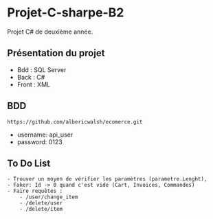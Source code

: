 # Projet-C-sharpe-B2
Projet C# de deuxième année.


## Présentation du projet
- Bdd : SQL Server
- Back : C#
- Front : XML

## BDD
    https://github.com/albericwalsh/ecomerce.git

- username: api_user
- password: 0123


## To Do List
    - Trouver un moyen de vérifier les paramètres (parametre.Lenght),
    - Faker: Id -> 0 quand c'est vide (Cart, Invoices, Commandes)
    - Faire requêtes :
        - /user/change_item
        - /delete/user
        - /delete/item